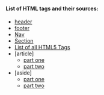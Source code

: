 #### List of HTML tags and their sources:
 - [header](http://www.tutorialrepublic.com/html-reference/html5-header-tag.php)
 - [footer](http://www.tutorialrepublic.com/html-reference/html5-footer-tag.php)
 - [Nav](http://www.tutorialrepublic.com/html-reference/html5-nav-tag.php)
 - [Section](http://blog.teamtreehouse.com/use-html5-sectioning-elements)
 - [List of all HTML5 Tags](http://www.tutorialrepublic.com/html-reference/html5-tags.php)
 - [article]
    -  [part one](http://html5doctor.com/the-article-element/)
    -  [part two](http://www.tutorialrepublic.com/html-reference/html5-article-tag.php)
 - [aside]
    -  [part one](http://html5doctor.com/understanding-aside/)
    -  [part two](http://www.tutorialrepublic.com/html-reference/html5-aside-tag.php)